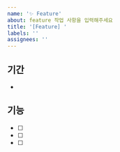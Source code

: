 ```yaml
---
name: '✨ Feature'
about: feature 작업 사항을 입력해주세요
title: '[Feature] '
labels: ''
assignees: ''
---
```


## 기간

-

## 기능

- [ ]
- [ ]
- [ ]
